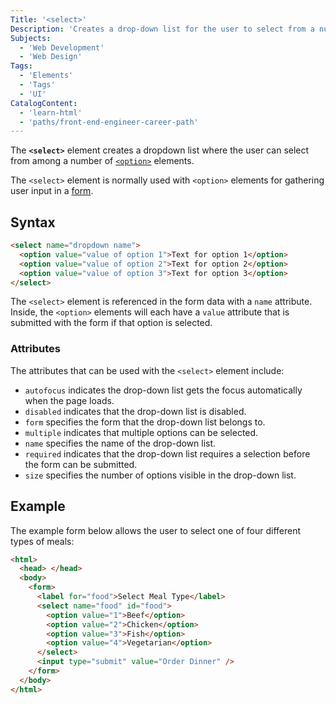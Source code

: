 ```yaml
---
Title: '<select>'
Description: 'Creates a drop-down list for the user to select from a number of option elements.'
Subjects:
  - 'Web Development'
  - 'Web Design'
Tags:
  - 'Elements'
  - 'Tags'
  - 'UI'
CatalogContent:
  - 'learn-html'
  - 'paths/front-end-engineer-career-path'
---
```


The **`<select>`** element creates a dropdown list where the user can select from among a number of [`<option>`](https://www.codecademy.com/resources/docs/html/elements/option) elements.

The `<select>` element is normally used with `<option>` elements for gathering user input in a [form](https://www.codecademy.com/resources/docs/html/forms).

## Syntax

```html
<select name="dropdown name">
  <option value="value of option 1">Text for option 1</option>
  <option value="value of option 2">Text for option 2</option>
  <option value="value of option 3">Text for option 3</option>
</select>
```

The `<select>` element is referenced in the form data with a `name` attribute. Inside, the `<option>` elements will each have a `value` attribute that is submitted with the form if that option is selected.

### Attributes

The attributes that can be used with the `<select>` element include:

- `autofocus` indicates the drop-down list gets the focus automatically when the page loads.
- `disabled` indicates that the drop-down list is disabled.
- `form` specifies the form that the drop-down list belongs to.
- `multiple` indicates that multiple options can be selected.
- `name` specifies the name of the drop-down list.
- `required` indicates that the drop-down list requires a selection before the form can be submitted.
- `size` specifies the number of options visible in the drop-down list.

## Example

The example form below allows the user to select one of four different types of meals:

```html
<html>
  <head> </head>
  <body>
    <form>
      <label for="food">Select Meal Type</label>
      <select name="food" id="food">
        <option value="1">Beef</option>
        <option value="2">Chicken</option>
        <option value="3">Fish</option>
        <option value="4">Vegetarian</option>
      </select>
      <input type="submit" value="Order Dinner" />
    </form>
  </body>
</html>
```
